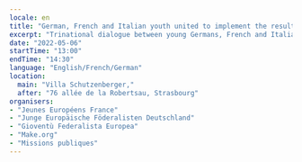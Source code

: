 ```yaml
---
locale: en
title: "German, French and Italian youth united to implement the results of the Conference on the future of Europe"
excerpt: "Trinational dialogue between young Germans, French and Italians to discuss the conclusions of the Conference on the future of Europe, exchange good practices between all three countries and how to implement proposals at local levels."
date: "2022-05-06"
startTime: "13:00"
endTime: "14:30"
language: "English/French/German"
location:
  main: "Villa Schutzenberger,"
  after: "76 allée de la Robertsau, Strasbourg"
organisers:
- "Jeunes Européens France"
- "Junge Europäische Föderalisten Deutschland"
- "Gioventù Federalista Europea"
- "Make.org"
- "Missions publiques"
---
```

